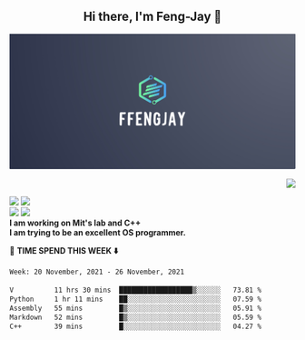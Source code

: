 <h2 align="center"> Hi there, I'm Feng-Jay 👋 </h2>  

![](https://github.com/Feng-Jay/DataStruct/blob/master/Image/1.png)  

<img align="right" src="https://github-readme-stats.vercel.app/api?username=Feng-Jay&show_icons=true&icon_color=CE1D2D&text_color=718096&bg_color=ffffff&hide_title=true" />


&emsp;

![](https://visitor-badge.glitch.me/badge?page_id=Feng-Jay.readme)
![](https://img.shields.io/badge/Concentrate-Cpp-blue)  
![](https://img.shields.io/badge/Rust-primer-orange)
![](https://img.shields.io/badge/Target-OS-9cf)  
**I am working on Mit's lab and C++**  
**I am trying to be an excellent OS programmer.**  


📘 **TIME SPEND THIS WEEK ⬇️**
<!--START_SECTION:waka-->
```text
Week: 20 November, 2021 - 26 November, 2021

V          11 hrs 30 mins  ██████████████████▒░░░░░░   73.81 % 
Python     1 hr 11 mins    ██░░░░░░░░░░░░░░░░░░░░░░░   07.59 % 
Assembly   55 mins         █▒░░░░░░░░░░░░░░░░░░░░░░░   05.91 % 
Markdown   52 mins         █▒░░░░░░░░░░░░░░░░░░░░░░░   05.59 % 
C++        39 mins         █░░░░░░░░░░░░░░░░░░░░░░░░   04.27 % 
```
<!--END_SECTION:waka-->
